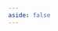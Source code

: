 ```yaml
---
aside: false
---
```

<script setup>
import Plugin from 'spacegate-admin/views/Plugin.vue'
</script>

<DemoContainer>
   <Plugin/>
</DemoContainer>